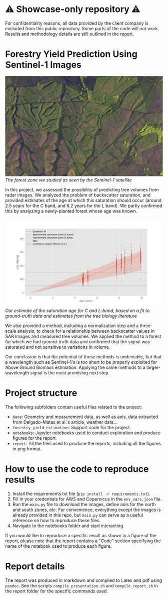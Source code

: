 # ⚠️ Showcase-only repository ⚠️
For confidentiality reasons, all data provided by the client company is excluded from this public repository. Some parts of the code will not work. Results and methodology details are still outlined in the [report](report/report.pdf).

# Forestry Yield Prediction Using Sentinel-1 Images
![](report/img/images/south_polarized.png)
*The forest zone we studied as seen by the Sentinel-1 satellite*

In this project, we assessed the possibility of predicting tree volumes from radar images. We analyzed the problem of backscatter saturation, and provided estimates of the age at which this saturation should occur (around 2.5 years for the C band, and 6.2 years for the L band). We partly confirmed this by analyzing a newly-planted forest whose age was known.

![](report/img/eda/saturation_age.png)
*Our estimate of the saturation age for C and L-band, based on a fit to ground-truth data and estimates from the tree biology literature*

We also provided a method, including a normalization step and a three-scale analysis, to check for a relationship between backscatter values in SAR images and measured tree volumes. We applied the method to a forest for which we had ground-truth data and confirmed that the signal was saturated and not sensitive to variations in volume.

Our conclusion is that the potential of these methods is undeniable, but that a wavelength such as Sentinel-1's is too short to be properly exploited for Above Ground Biomass estimation. Applying the same methods to a larger-wavelength signal is the most promising next step.

# Project structure
The following subfolders contain useful files related to the project:

- `data`: Geometry and measurement data, as well as aois, data extracted from Delgado-Matas et al.'s article, weather data...
- `forestry_yield_estimation`: Support code for the project.
- `notebooks`: Jupyter notebooks used to conduct exploration and produce figures for the report.
- `report`: All the files used to produce the reports, including all the figures in png format.

# How to use the code to reproduce results
1. Install the requirements.txt file (`pip install -r requirements.txt`).
2. Fill in your credentials for AWS and Copernicus in the `env_vars.json` file.
3. Run the `main.py` file to download the images, define aois for the north and south zones, etc. For convenience, everything except the images is already provided in this repo, but `main.py` can serve as a useful reference on how to reproduce these files.
4. Navigate to the notebooks folder and start interacting.

If you would like to reproduce a specific result as shown in a figure of the report, please note that the report contains a "Code" section specifying the name of the notebook used to produce each figure.

# Report details
The report was produced in markdown and compiled to Latex and pdf using `pandoc`. See the scripts `compile_presentation.sh` and `compile_report.sh` in the report folder for the specific commands used.

